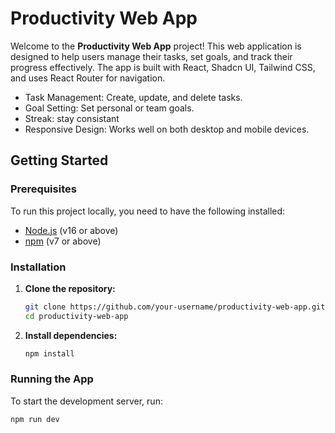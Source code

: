 # Productivity Web App

Welcome to the **Productivity Web App** project! This web application is designed to help users manage their tasks, set goals, and track their progress effectively. The app is built with React, Shadcn UI, Tailwind CSS, and uses React Router for navigation.


- Task Management: Create, update, and delete tasks.
- Goal Setting: Set personal or team goals.
- Streak: stay consistant
- Responsive Design: Works well on both desktop and mobile devices.

## Getting Started

### Prerequisites

To run this project locally, you need to have the following installed:

- [Node.js](https://nodejs.org/) (v16 or above)
- [npm](https://www.npmjs.com/) (v7 or above)

### Installation

1. **Clone the repository:**

    ```bash
    git clone https://github.com/your-username/productivity-web-app.git
    cd productivity-web-app
    ```

2. **Install dependencies:**

    ```bash
    npm install
    ```

### Running the App

To start the development server, run:

```bash
npm run dev
